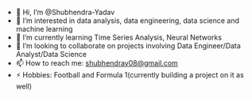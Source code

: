 - 👋 Hi, I’m @Shubhendra-Yadav
- 👀 I’m interested in data analysis, data engineering, data science and machine learning
- 🌱 I’m currently learning Time Series Analysis, Neural Networks
- 💞️ I’m looking to collaborate on projects involving  Data Engineer/Data Analyst/Data Science
- 📫 How to reach me: shubhendray08@gmail.com
- ⚡ Hobbies: Football and Formula 1(currently building a project on it as well)

<!---
Shubhendra-Yadav/Shubhendra-Yadav is a ✨ special ✨ repository because its `README.md` (this file) appears on your GitHub profile.
You can click the Preview link to take a look at your changes.
--->
